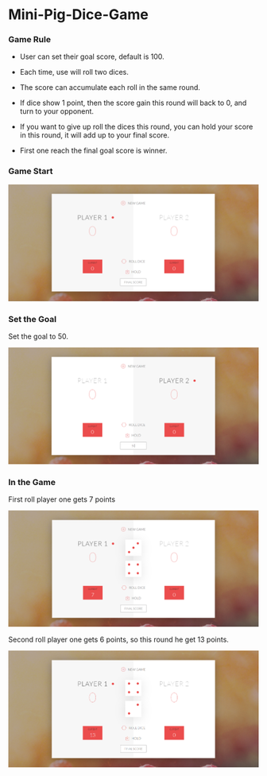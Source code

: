 # Mini-Pig-Dice-Game

### Game Rule

* User can set their goal score, default is 100.

* Each time, use will roll two dices.

* The score can accumulate each roll in the same round. 

* If dice show 1 point, then the score gain this round will back to 0, and turn to your opponent.

* If you want to give up roll the dices this round, you can hold your score in this round, it will add up to your final score.

* First one reach the final goal score is winner.

### Game Start

![](https://github.com/linchiahui/JavaScript-Mini-Pig-Dice-Game/blob/master/src/pic/Init.PNG)

### Set the Goal

Set the goal to 50.

![](https://github.com/linchiahui/JavaScript-Mini-Pig-Dice-Game/blob/master/src/pic/Set%20Goal.PNG)

### In the Game

First roll player one gets 7 points

![](https://github.com/linchiahui/JavaScript-Mini-Pig-Dice-Game/blob/master/src/pic/First%20Roll.PNG)

Second roll player one  gets 6 points, so this round he get 13 points.

![](https://github.com/linchiahui/JavaScript-Mini-Pig-Dice-Game/blob/master/src/pic/Second%20Roll.PNG)

